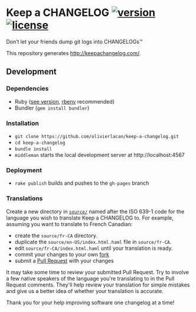 # Keep a CHANGELOG [![version][version-badge]][CHANGELOG] [![license][license-badge]][LICENSE] 

Don’t let your friends dump git logs into CHANGELOGs™

This repository generates http://keepachangelog.com/.

## Development
### Dependencies

- Ruby ([see version][ruby-version], [rbenv][rbenv] recommended)
- Bundler (`gem install bundler`)

### Installation

- `git clone https://github.com/olivierlacan/keep-a-changelog.git`
- `cd keep-a-changelog`
- `bundle install`
- `middleman` starts the local development server at http://localhost:4567

### Deployment
- `rake publish` builds and pushes to the `gh-pages` branch 

### Translations

Create a new directory in [`source/`][source] named after the ISO 639-1 code 
for the language you wish to translate Keep a CHANGELOG to. For example, 
assuming you want to translate to French Canadian:
- create the `source/fr-CA` directory.
- duplicate the `source/en-US/index.html.haml` file in `source/fr-CA`.
- edit `source/fr-CA/index.html.haml` until your translation is ready.
- commit your changes to your own [fork][fork]
- submit a [Pull Request][pull-request] with your changes

It may take some time to review your submitted Pull Request. Try to involve a 
few native speakers of the language you're translating to in the Pull Request
comments. They'll help review your translation for simple mistakes and give us 
a better idea of whether your translation is accurate.

Thank you for your help improving software one changelog at a time!

[CHANGELOG]: ./CHANGELOG.md
[LICENSE]: ./LICENSE
[rbenv]: https://github.com/rbenv/rbenv
[ruby-version]: .ruby-version
[source]: source/
[pull-request]: https://help.github.com/articles/creating-a-pull-request/
[fork]: https://help.github.com/articles/fork-a-repo/
[version-badge]: https://img.shields.io/badge/version-0.3.0-blue.svg
[license-badge]: https://img.shields.io/badge/license-MIT-blue.svg
